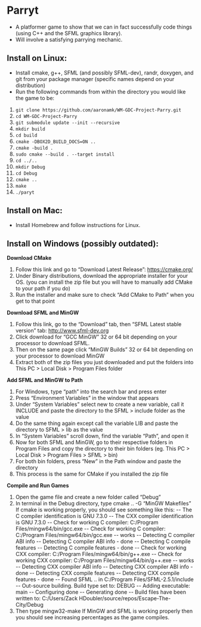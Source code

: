 # Parryt
* A platformer game to show that we can in fact successfully code things (using C++ and the SFML graphics library).
* Will involve a satisfying parrying mechanic.

## Install on Linux:
* Install cmake, g++, SFML (and possibly SFML-dev), randr, doxygen, and git from your package manager (specific names depend on your distribution)
* Run the following commands from within the directory you would like the game to be:
1. ```git clone https://github.com/aaronamk/WM-GDC-Project-Parry.git```
2. ```cd WM-GDC-Project-Parry```
3. ```git submodule update --init --recursive```
4. ```mkdir build```
5. ```cd build```
6. ```cmake -DBOX2D_BUILD_DOCS=ON ..```
7. ```cmake -build .```
8. ```sudo cmake --build . --target install```
9. ```cd ../..```
10. ```mkdir Debug```
11. ```cd Debug```
12. ```cmake ..```
13. ```make```
14. ```./paryt```


## Install on Mac:
* Install Homebrew and follow instructions for Linux.

## Install on Windows (possibly outdated):
**Download CMake**
1. Follow this link and go to “Download Latest Release”: https://cmake.org/
2. Under Binary distributions, download the appropriate installer for your OS. (you can install the zip file but you will have to manually add CMake to your path if you do)
3. Run the installer and make sure to check “Add CMake to Path” when you get to that point

**Download SFML and MinGW**
1. Follow this link, go to the “Download” tab, then “SFML Latest stable version” tab: http://www.sfml-dev.org
2. Click download for “GCC MinGW” 32 or 64 bit depending on your processor to download SFML.
3. Then on the same page click “MinGW Builds” 32 or 64 bit depending on your processor to download MinGW
4. Extract both of the zip files you just downloaded and put the folders into This PC > Local Disk > Program Files folder

**Add SFML and MinGW to Path**
1. For Windows, type “path” into the search bar and press enter
2. Press “Environment Variables” in the window that appears
3.  Under “System Variables” select new to create a new variable, call it INCLUDE and paste the directory to the SFML > include folder as the value
4. Do the same thing again except call the variable LIB and paste the directory to SFML > lib as the value
5. In “System Variables” scroll down, find the variable “Path”, and open it
6. Now for both SFML and MinGW, go to their respective folders in Program Files and copy the directory to their bin folders (eg. This PC > Local Disk > Program Files > SFML > bin)
7. For both bin folders, press “New” in the Path window and paste the directory
8. This process is the same for CMake if you installed the zip file

**Compile and Run Games**
1. Open the game file and create a new folder called “Debug”
2. In terminal in the Debug directory, type cmake .. -G “MinGW Makefiles” If cmake is working properly, you should see something like this:
-- The C compiler identification is GNU 7.3.0
-- The CXX compiler identification is GNU 7.3.0
-- Check for working C compiler: C:/Program Files/mingw64/bin/gcc.exe
-- Check for working C compiler: C:/Program Files/mingw64/bin/gcc.exe -- works
-- Detecting C compiler ABI info
-- Detecting C compiler ABI info - done
-- Detecting C compile features
-- Detecting C compile features - done
-- Check for working CXX compiler: C:/Program Files/mingw64/bin/g++.exe
-- Check for working CXX compiler: C:/Program Files/mingw64/bin/g++.exe -- works
-- Detecting CXX compiler ABI info
-- Detecting CXX compiler ABI info - done
-- Detecting CXX compile features
-- Detecting CXX compile features - done
-- Found SFML .. in C:/Program Files/SFML-2.5.1/include
-- Out-source building. Build type set to: DEBUG
-- Adding executable: main
-- Configuring done
-- Generating done
-- Build files have been written to: C:/Users/Zack HDoubler/source/repos/Escape-The-City/Debug
5. Then type mingw32-make If MinGW and SFML is working properly then you should see increasing percentages as the game compiles.
